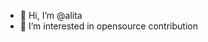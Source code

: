 - 👋 Hi, I’m @alita
- 👀 I’m interested in opensource contribution



<!---
alita78/alita78 is a ✨ special ✨ repository because its `README.md` (this file) appears on your GitHub profile.
You can click the Preview link to take a look at your changes.
--->
